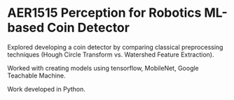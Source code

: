 # AER1515 Perception for Robotics ML-based Coin Detector

Explored developing a coin detector by comparing classical preprocessing techniques (Hough Circle Transform vs. Watershed Feature Extraction).

Worked with creating models using tensorflow, MobileNet, Google Teachable Machine.

Work developed in Python.


